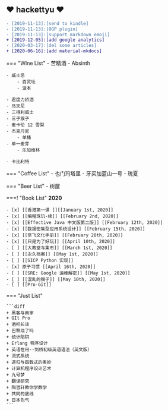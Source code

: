 ## :heart: hackettyu :heart:

``` diff
- [2019-11-13]:[send to kindle]
- [2019-11-13]:[OGP plugin]
- [2019-11-13]:[support markdown emoji]
+ [2019-12-05]:[add google analytics]
- [2020-03-17]:[del some articles]
+ [2020-06-16]:[add material-mkdocs]
```


=== "Wine List"
    - 苦精酒
    - Absinth

    - 威士忌
        - 百灵坛
        - 波本

    - 君度力娇酒
    - 马天尼
    - 三得利威士
    - 三子猴子
    - 麦卡伦 12 雪梨
    - 杰克丹尼
        - 单桶
    - 单一麦芽
        - 乐加维林

    - 卡比利特

=== "Coffee List"
    - 也门玛塔里
    - 牙买加蓝山一号
    - 瑰夏


=== "Beer List"
    - 树屋


===! "Book List"
    **2020**

    - [x] [[香港第一课 ]][[January 1st, 2020]]
    - [x] [[编程珠玑-续]] [[February 2nd, 2020]]
    - [x] [[Effective Java 中文版第二版]] [[February 12th, 2020]]
    - [x] [[数据密集型应用系统设计]] [[February 15th, 2020]]
    - [x] [[奈飞文化手册]] [[February 20th, 2020]]
    - [x] [[只是为了好玩]] [[April 10th, 2020]]
    - [ ] [[大教堂与集市]] [[March 1st, 2020]]
    - [ ] [[永久档案]] [[May 1st, 2020]]
    - [ ] [[SICP Python 实现]]
    - [x] 原子习惯 [[April 16th, 2020]]
    - [ ] [[SRE: Google 运维解密]] [[May 1st, 2020]]
    - [ ] [[混乱的猴子]] [[May 10th, 2020]]
    - [ ] [[Pro-Git]] 

=== "Just List"

    ```diff
    + 黑客与画家
    + GIt Pro
    + 酒吧长谈
    + 巴黎烧了吗
    + 统计陷阱
    + Erlang 程序设计
    + 英语在用--剑桥初级英语语法（英文版）
    + 流式系统
    + 递归与函数式的奥妙
    + 计算机程序设计艺术
    + 九号梦
    + 翻译研究
    + 陶哲轩教你学数学
    + 共同的底线
    + 日本色气
    ```